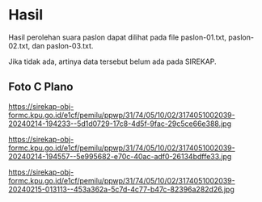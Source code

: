 # Hasil

Hasil perolehan suara paslon dapat dilihat pada file paslon-01.txt, paslon-02.txt, dan paslon-03.txt.

Jika tidak ada, artinya data tersebut belum ada pada SIREKAP.

## Foto C Plano

https://sirekap-obj-formc.kpu.go.id/e1cf/pemilu/ppwp/31/74/05/10/02/3174051002039-20240214-194233--5d1d0729-17c8-4d5f-9fac-29c5ce66e388.jpg

https://sirekap-obj-formc.kpu.go.id/e1cf/pemilu/ppwp/31/74/05/10/02/3174051002039-20240214-194557--5e995682-e70c-40ac-adf0-26134bdffe33.jpg

https://sirekap-obj-formc.kpu.go.id/e1cf/pemilu/ppwp/31/74/05/10/02/3174051002039-20240215-013113--453a362a-5c7d-4c77-b47c-82396a282d26.jpg
